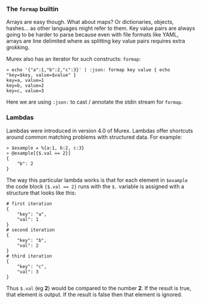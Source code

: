 ### The `formap` builtin

Arrays are easy though. What about maps? Or dictionaries, objects, hashes... as other languages might refer to them. Key value pairs are always going to be harder to parse because even with file formats like YAML, arrays are line delimited where as splitting key value pairs requires extra grokking.

Murex also has an iterator for such constructs: `formap`:

```
» echo '{"a":1,"b":2,"c":3}' | :json: formap key value { echo "key=$key, value=$value" }
key=a, value=1
key=b, value=2
key=c, value=3
```

Here we are using `:json:` to cast / annotate the stdin stream for `formap`.

### Lambdas

Lambdas were introduced in version 4.0 of Murex. Lambdas offer shortcuts around common matching problems with structured data. For example:

```
» $example = %{a:1, b:2, c:3}
» @example[{$.val == 2}]
{
    "b": 2
}
```

The way this particular lambda works is that for each element in `$example` the code block `{$.val == 2}` runs with the `$.` variable is assigned with a structure that looks like this:

```
# first iteration
{
    "key": "a",
    "val": 1
}
# second iteration
{
    "key": "b",
    "val": 2
}
# third iteration
{
    "key": "c",
    "val": 3
}
```

Thus `$.val` (eg **2**) would be compared to the number **2**. If the result is true, that element is output. If the result is false then that element is ignored.